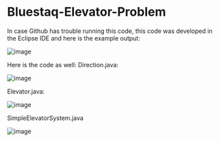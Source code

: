# Bluestaq-Elevator-Problem

In case Github has trouble running this code, this code was developed in the Eclipse IDE and here is the example output: 

![image](https://github.com/user-attachments/assets/dbb0bed6-0bfd-4d57-b5de-43471833a33a)

Here is the code as well: 
Direction.java:

![image](https://github.com/user-attachments/assets/c998f99d-a6e6-4a3a-a253-b3c4d9cace49)

Elevator.java:

![image](https://github.com/user-attachments/assets/0b401c82-f3ec-41ab-b371-09c5bd92205e)

SimpleElevatorSystem.java

![image](https://github.com/user-attachments/assets/cac22743-a3dc-4b46-9bb8-fe85055e2540)

